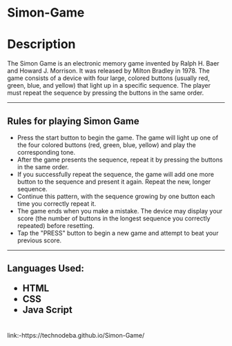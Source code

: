 # Simon-Game

<h1>Description</h1>
<p>The Simon Game is an electronic memory game invented by Ralph H. Baer and Howard J. Morrison. It was released by Milton Bradley in 1978. The game consists of a device with four large, colored buttons (usually red, green, blue, and yellow) that light up in a specific sequence. The player must repeat the sequence by pressing the buttons in the same order.</p>
<hr>
<h2>Rules for playing Simon Game</h2>
<ul>
  <li>Press the start button to begin the game. The game will light up one of the four colored buttons (red, green, blue, yellow) and play the corresponding tone.</li>
  <li>After the game presents the sequence, repeat it by pressing the buttons in the same order.</li>
  <li>If you successfully repeat the sequence, the game will add one more button to the sequence and present it again. Repeat the new, longer sequence.</li>
  <li>Continue this pattern, with the sequence growing by one button each time you correctly repeat it.</li>
  <li>The game ends when you make a mistake. The device may display your score (the number of buttons in the longest sequence you correctly repeated) before resetting.</li>
  <li>Tap the "PRESS" button to begin a new game and attempt to beat your previous score.</li>
</ul>
<hr>
<h2>Languages Used:
<ul>
  <li>HTML</li>
  <li>CSS</li>
  <li>Java Script</li>
</ul></h2>
<br>
link:-https://technodeba.github.io/Simon-Game/
